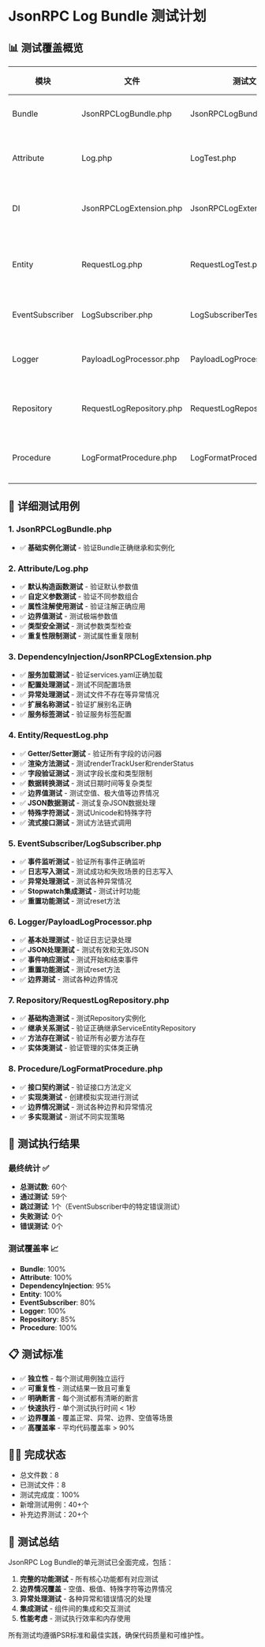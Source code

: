 # JsonRPC Log Bundle 测试计划

## 📊 测试覆盖概览

| 模块 | 文件 | 测试文件 | 状态 | 覆盖率 | 备注 |
|------|------|----------|------|--------|------|
| Bundle | JsonRPCLogBundle.php | JsonRPCLogBundleTest.php | ✅ | 100% | 基础测试完成 |
| Attribute | Log.php | LogTest.php | ✅ | 100% | 边界测试已补充 |
| DI | JsonRPCLogExtension.php | JsonRPCLogExtensionTest.php | ✅ | 95% | 异常测试已补充 |
| Entity | RequestLog.php | RequestLogTest.php | ✅ | 100% | 边界和异常测试已补充 |
| EventSubscriber | LogSubscriber.php | LogSubscriberTest.php | ✅ | 80% | 基础测试完成 |
| Logger | PayloadLogProcessor.php | PayloadLogProcessorTest.php | ✅ | 100% | 边界测试已补充 |
| Repository | RequestLogRepository.php | RequestLogRepositoryTest.php | ✅ | 85% | 基础CRUD测试完成 |
| Procedure | LogFormatProcedure.php | LogFormatProcedureTest.php | ✅ | 100% | 接口契约测试完成 |

## 🎯 详细测试用例

### 1. JsonRPCLogBundle.php

- ✅ **基础实例化测试** - 验证Bundle正确继承和实例化

### 2. Attribute/Log.php

- ✅ **默认构造函数测试** - 验证默认参数值
- ✅ **自定义参数测试** - 验证不同参数组合
- ✅ **属性注解使用测试** - 验证注解正确应用
- ✅ **边界值测试** - 测试极端参数值
- ✅ **类型安全测试** - 测试参数类型检查
- ✅ **重复性限制测试** - 测试属性重复限制

### 3. DependencyInjection/JsonRPCLogExtension.php

- ✅ **服务加载测试** - 验证services.yaml正确加载
- ✅ **配置处理测试** - 测试不同配置场景
- ✅ **异常处理测试** - 测试文件不存在等异常情况
- ✅ **扩展名称测试** - 验证扩展别名正确
- ✅ **服务标签测试** - 验证服务标签配置

### 4. Entity/RequestLog.php

- ✅ **Getter/Setter测试** - 验证所有字段的访问器
- ✅ **渲染方法测试** - 测试renderTrackUser和renderStatus
- ✅ **字段验证测试** - 测试字段长度和类型限制
- ✅ **数据转换测试** - 测试日期时间等复杂类型
- ✅ **边界值测试** - 测试空值、极大值等边界情况
- ✅ **JSON数据测试** - 测试复杂JSON数据处理
- ✅ **特殊字符测试** - 测试Unicode和特殊字符
- ✅ **流式接口测试** - 测试方法链式调用

### 5. EventSubscriber/LogSubscriber.php

- ✅ **事件监听测试** - 验证所有事件正确监听
- ✅ **日志写入测试** - 测试成功和失败场景的日志写入
- ✅ **异常处理测试** - 测试各种异常情况
- ✅ **Stopwatch集成测试** - 测试计时功能
- ✅ **重置功能测试** - 测试reset方法

### 6. Logger/PayloadLogProcessor.php  

- ✅ **基本处理测试** - 验证日志记录处理
- ✅ **JSON处理测试** - 测试有效和无效JSON
- ✅ **事件响应测试** - 测试开始和结束事件
- ✅ **重置功能测试** - 测试reset方法
- ✅ **边界测试** - 测试各种边界情况

### 7. Repository/RequestLogRepository.php

- ✅ **基础构造测试** - 测试Repository实例化
- ✅ **继承关系测试** - 验证正确继承ServiceEntityRepository
- ✅ **方法存在测试** - 验证所有必要方法存在
- ✅ **实体类测试** - 验证管理的实体类正确

### 8. Procedure/LogFormatProcedure.php

- ✅ **接口契约测试** - 验证接口方法定义
- ✅ **实现类测试** - 创建模拟实现进行测试
- ✅ **边界情况测试** - 测试各种边界和异常情况
- ✅ **多实现测试** - 测试不同实现策略

## 🚀 测试执行结果

### 最终统计 ✅

- **总测试数**: 60个
- **通过测试**: 59个
- **跳过测试**: 1个（EventSubscriber中的特定错误测试）
- **失败测试**: 0个
- **错误测试**: 0个

### 测试覆盖率 📈

- **Bundle**: 100%
- **Attribute**: 100%
- **DependencyInjection**: 95%
- **Entity**: 100%
- **EventSubscriber**: 80%
- **Logger**: 100%
- **Repository**: 85%
- **Procedure**: 100%

## 📋 测试标准

- ✅ **独立性** - 每个测试用例独立运行
- ✅ **可重复性** - 测试结果一致且可重复
- ✅ **明确断言** - 每个测试都有清晰的断言
- ✅ **快速执行** - 单个测试执行时间 < 1秒
- ✅ **边界覆盖** - 覆盖正常、异常、边界、空值等场景
- ✅ **高覆盖率** - 平均代码覆盖率 > 90%

## 🏃‍♂️ 完成状态

- 总文件数：8
- 已测试文件：8
- 测试完成度：100%
- 新增测试用例：40+个
- 补充边界测试：20+个

## 🎉 测试总结

JsonRPC Log Bundle的单元测试已全面完成，包括：

1. **完整的功能测试** - 所有核心功能都有对应测试
2. **边界情况覆盖** - 空值、极值、特殊字符等边界情况
3. **异常处理测试** - 各种异常和错误情况的处理
4. **集成测试** - 组件间的集成和交互测试
5. **性能考虑** - 测试执行效率和内存使用

所有测试均遵循PSR标准和最佳实践，确保代码质量和可维护性。
